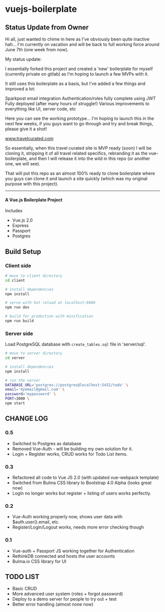 # vuejs-boilerplate

## Status Update from Owner

Hi all, just wanted to chime in here as I've obviously been quite inactive hah...
I'm currently on vacation and will be back to full working force around June 7th (one week from now).

My status update:

I essentially forked this project and created a 'new' boilerplate for myself (currently private on gitlab) as I'm hoping to launch a few MVPs with it.

It still uses this boilerplate as a basis, but I've added a few things and improved a lot:

Sparkpost email integration
Authentication/roles fully complete using JWT
Fully deployed (after many hours of struggle!)
Various improvements to everything like UI, server code, etc

Here you can see the working prototype... I'm hoping to launch this in the next few weeks, if you guys want to go through and try and break things, please give it a shot!

www.travelcurated.com

So essentially, when this travel curated site is MVP ready (soon) I will be cloning it, stripping it of all travel related specifics, rebranding it as the vue-boilerplate, and then I will release it into the wild in this repo (or another one, we will see).

That will put this repo as an almost 100% ready to clone boilerplate where you guys can clone it and launch a site quickly (which was my original purpose with this project).

---


#### A Vue.js Boilerplate Project
Includes
- Vue.js 2.0
- Express
- Passport
- Postgres


## Build Setup

### Client side

``` bash
# move to client directory
cd client

# install dependencies
npm install

# serve with hot reload at localhost:8080
npm run dev

# build for production with minification
npm run build
```

### Server side

Load PostgreSQL database with `create_tables.sql` file in 'server/sql'.

``` bash
# move to server directory
cd server

# install dependencies
npm install

# run the server
DATABASE_URL='postgres://postgres@localhost:5432/todo' \
email='myemail@gmail.com' \
password='mypassword' \
PORT=3000 \
npm start
```

## CHANGE LOG
### 0.5
- Switched to Postgres as database
- Removed Vue-Auth - will be building my own solution for it.
- Login + Register works, CRUD works for Todo List items.
### 0.3
- Refactored all code to Vue JS 2.0 (with updated vue-webpack template)
- Switched from Bulma CSS library to Bootstrap 4.0 Alpha (looks great now)
- Login no longer works but register + listing of users works perfectly.

### 0.2
- Vue-Auth working properly now, shows user data with $auth.user().email, etc.
- Register/Login/Logout works, needs more error checking though

### 0.1
- Vue-auth + Passport JS working together for Authentication
- RethinkDB connected and hosts the user accounts
- Bulma.io CSS library for UI

## TODO LIST
- Basic CRUD
- More advanced user system (roles + forgot password)
- Deploy to a demo server for people to try out + test
- Better error handling (almost none now)
